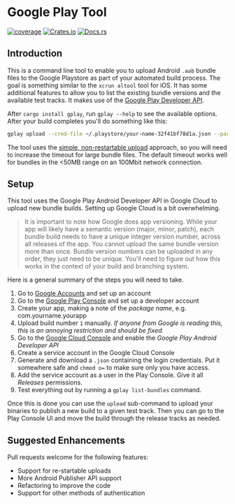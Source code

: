 # Google Play Tool

[![coverage](https://shields.io/endpoint?url=https://raw.githubusercontent.com/jlyonsmith/gplay/main/coverage.json)](https://github.com/jlyonsmith/gplay/blob/main/coverage.json)
[![Crates.io](https://img.shields.io/crates/v/gplay.svg)](https://crates.io/crates/gplay)
[![Docs.rs](https://docs.rs/gplay/badge.svg)](https://docs.rs/gplay)

## Introduction

This is a command line tool to enable you to upload Android `.aab` bundle files to the Google Playstore as part of your automated build process.  The goal is something similar to the `xcrun altool` tool for iOS. It has some additional features to allow you to list the existing bundle versions and the available test tracks. It makes use of the [Google Play Developer API](https://developers.google.com/android-publisher/getting_started).

After `cargo install gplay`, run `gplay --help` to see the available options. After your build completes you'll do something like this:

```sh
gplay upload --cred-file ~/.playstore/your-name-32f41bf78d1a.json --package-name com.your-name.your-app --bundle-file ./build/app/outputs/bundle/appRelease/app-release.aab --track-name internal
```

The tool uses the [simple, non-restartable upload](https://developers.google.com/android-publisher/upload#simple) approach, so you will need to increase the timeout for large bundle files.  The default timeout works well for bundles in the <50MB range on an 100Mbit network connection.

## Setup

This tool uses the Google Play Android Developer API in Google Cloud to upload new bundle builds.  Setting up Google Cloud is a bit overwhelming.

> It is important to note how Google does app versioning.  While your app will likely have a semantic version (major, minor, patch), each bundle build needs to have a unique integer version number, across all releases of the app.  You cannot upload the same bundle version more than once.  Bundle version numbers can be uploaded in any order, they just need to be unique.  You'll need to figure out how this works in the context of your build and branching system.

Here is a general summary of the steps you will need to take.

1. Go to [Google Accounts](https://myaccount.google.com/) and set up an account
2. Go to the [Google Play Console](https://play.google.com/console) and set up a developer account
3. Create your app, making a note of the *package name*, e.g. com.yourname.yourapp
4. Upload build number `1` manually.  *If anyone from Google is reading this, this is an annoying restriction and should be fixed.*
5. Go to the [Google Cloud Console](https://console.cloud.google.com) and enable the *Google Play Android Developer API*
6. Create a service account in the Google Cloud Console
7. Generate and download a `.json` containing the login credentials.  Put it somewhere safe and `chmod o=` to make sure only you have access.
8. Add the service account as a user in the Play Console. Give it all *Releases* permissions.
9. Test everything out by running a `gplay list-bundles` command.

Once this is done you can use the `upload` sub-command to upload your binaries to publish a new build to a given test track. Then you can go to the Play Console UI and move the build through the release tracks as needed.

## Suggested Enhancements

Pull requests welcome for the following features:

- Support for re-startable uploads
- More Android Publisher API support
- Refactoring to improve the code
- Support for other methods of authentication
